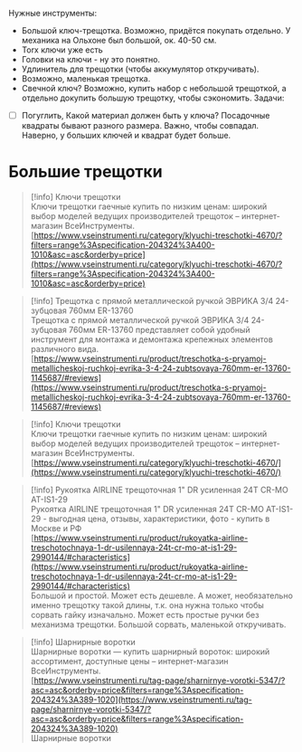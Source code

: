 Нужные инструменты:
- Большой ключ-трещотка. Возможно, придётся покупать отдельно. У механика на Ольхоне был большой, ок. 40-50 см.
- Torx ключи уже есть
- Головки на ключи - ну это понятно.
- Удлинитель для трещотки (чтобы аккумулятор откручивать).
- Возможно, маленькая трещотка.
- Свечной ключ?
Возможно, купить набор с небольшой трещоткой, а отдельно докупить большую трещотку, чтобы сэкономить.
Задачи:
- [ ] Погуглить, Какой материал должен быть у ключа?
Посадочные квадраты бывают разного размера. Важно, чтобы совпадал. Наверно, у больших ключей и квадрат будет больше.
# Большие трещотки

> [!info] Ключи трещотки  
> Ключи трещотки гаечные купить по низким ценам: широкий выбор моделей ведущих производителей трещоток – интернет-магазин ВсеИнструменты.  
> [https://www.vseinstrumenti.ru/category/klyuchi-treschotki-4670/?filters=range%3Aspecification-204324%3A400-1010&asc=asc&orderby=price](https://www.vseinstrumenti.ru/category/klyuchi-treschotki-4670/?filters=range%3Aspecification-204324%3A400-1010&asc=asc&orderby=price)  

> [!info] Трещотка с прямой металлической ручкой ЭВРИКА 3/4 24-зубцовая 760мм ER-13760  
> Трещотка с прямой металлической ручкой ЭВРИКА 3/4 24-зубцовая 760мм ER-13760 представляет собой удобный инструмент для монтажа и демонтажа крепежных элементов различного вида.  
> [https://www.vseinstrumenti.ru/product/treschotka-s-pryamoj-metallicheskoj-ruchkoj-evrika-3-4-24-zubtsovaya-760mm-er-13760-1145687/#reviews](https://www.vseinstrumenti.ru/product/treschotka-s-pryamoj-metallicheskoj-ruchkoj-evrika-3-4-24-zubtsovaya-760mm-er-13760-1145687/#reviews)  

> [!info] Ключи трещотки  
> Ключи трещотки гаечные купить по низким ценам: широкий выбор моделей ведущих производителей трещоток – интернет-магазин ВсеИнструменты.  
> [https://www.vseinstrumenti.ru/category/klyuchi-treschotki-4670/](https://www.vseinstrumenti.ru/category/klyuchi-treschotki-4670/)  

> [!info] Рукоятка AIRLINE трещоточная 1" DR усиленная 24T CR-MO AT-IS1-29  
> Рукоятка AIRLINE трещоточная 1" DR усиленная 24T CR-MO AT-IS1-29 - выгодная цена, отзывы, характеристики, фото - купить в Москве и РФ  
> [https://www.vseinstrumenti.ru/product/rukoyatka-airline-treschotochnaya-1-dr-usilennaya-24t-cr-mo-at-is1-29-2990144/#characteristics](https://www.vseinstrumenti.ru/product/rukoyatka-airline-treschotochnaya-1-dr-usilennaya-24t-cr-mo-at-is1-29-2990144/#characteristics)  
Большой и простой. Может есть дешевле.
А может, необязательно именно трещотку такой длины, т.к. она нужна только чтобы сорвать гайку изначально. Может есть простые ручки без механизма трещотки. Большой сорвать, маленькой откручивать.

> [!info] Шарнирные воротки  
> Шарнирные воротки — купить шарнирный вороток: широкий ассортимент, доступные цены – интернет-магазин ВсеИнструменты.  
> [https://www.vseinstrumenti.ru/tag-page/sharnirnye-vorotki-5347/?asc=asc&orderby=price&filters=range%3Aspecification-204324%3A389-1020](https://www.vseinstrumenti.ru/tag-page/sharnirnye-vorotki-5347/?asc=asc&orderby=price&filters=range%3Aspecification-204324%3A389-1020)  
Шарнирные воротки